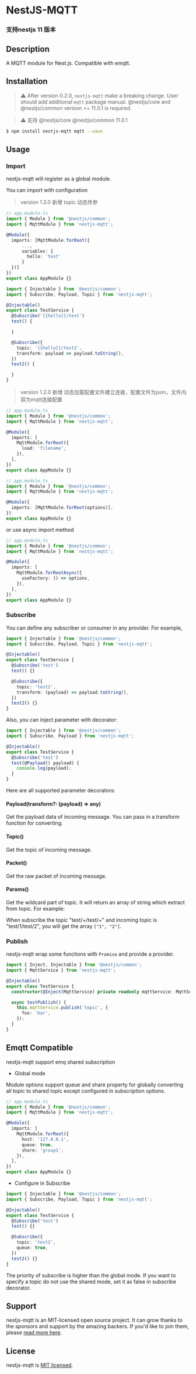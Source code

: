 # NestJS-MQTT

### 支持nestjs 11 版本

## Description

A MQTT module for Nest.js. Compatible with emqtt.

## Installation

> ⚠️ After version 0.2.0, `nestjs-mqtt` make a breaking change. User should add additional `mqtt` package manual.
> @nestjs/core and @nestjs/common version >= 11.0.1 is required.

> ⚠️ 支持 @nestjs/core @nestjs/common 11.0.1

```bash
$ npm install nestjs-mqtt mqtt --save
```

## Usage

### Import

nestjs-mqtt will register as a global module.

You can import with configuration

> version 1.3.0 新增 topic 动态传参

```typescript
// app.module.ts
import { Module } from '@nestjs/common';
import { MqttModule } from 'nestjs-mqtt';

@Module({
  imports: [MqttModule.forRoot({
      ...,
      variables: {
        hello: 'test'
      }
  })]
})
export class AppModule {}

import { Injectable } from '@nestjs/common';
import { Subscribe, Payload, Topic } from 'nestjs-mqtt';

@Injectable()
export class TestService {
  @Subscribe('{{hello}}/test')
  test() {

  }

  @Subscribe({
    topic: '{{hello}}/test2',
    transform: payload => payload.toString(),
  })
  test2() {

  }
}
```

> version 1.2.0 新增 动态加载配置文件建立连接，配置文件为json，文件内容为mqtt连接配置

```typescript
// app.module.ts
import { Module } from '@nestjs/common';
import { MqttModule } from 'nestjs-mqtt';

@Module({
  imports: [
    MqttModule.forRoot({
      load: 'filename',
    }),
  ],
})
export class AppModule {}
```

```typescript
// app.module.ts
import { Module } from '@nestjs/common';
import { MqttModule } from 'nestjs-mqtt';

@Module({
  imports: [MqttModule.forRoot(options)],
})
export class AppModule {}
```

or use async import method

```typescript
// app.module.ts
import { Module } from '@nestjs/common';
import { MqttModule } from 'nestjs-mqtt';

@Module({
  imports: [
    MqttModule.forRootAsync({
      useFactory: () => options,
    }),
  ],
})
export class AppModule {}
```

### Subscribe

You can define any subscriber or consumer in any provider. For example,

```typescript
import { Injectable } from '@nestjs/common';
import { Subscribe, Payload, Topic } from 'nestjs-mqtt';

@Injectable()
export class TestService {
  @Subscribe('test')
  test() {}

  @Subscribe({
    topic: 'test2',
    transform: (payload) => payload.toString(),
  })
  test2() {}
}
```

Also, you can inject parameter with decorator:

```typescript
import { Injectable } from '@nestjs/common';
import { Subscribe, Payload } from 'nestjs-mqtt';

@Injectable()
export class TestService {
  @Subscribe('test')
  test(@Payload() payload) {
    console.log(payload);
  }
}
```

Here are all supported parameter decorators:

#### Payload(transform?: (payload) => any)

Get the payload data of incoming message. You can pass in a transform function for converting.

#### Topic()

Get the topic of incoming message.

#### Packet()

Get the raw packet of incoming message.

#### Params()

Get the wildcard part of topic. It will return an array of string which extract from topic. For example:

When subscribe the topic "test/+/test/+" and incoming topic is "test/1/test/2", you will get the array `["1", "2"]`.

### Publish

nestjs-mqtt wrap some functions with `Promise` and provide a provider.

```typescript
import { Inject, Injectable } from '@nestjs/common';
import { MqttService } from 'nestjs-mqtt';

@Injectable()
export class TestService {
  constructor(@Inject(MqttService) private readonly mqttService: MqttService) {}

  async testPublish() {
    this.mqttService.publish('topic', {
      foo: 'bar',
    });
  }
}
```

## Emqtt Compatible

nestjs-mqtt support emq shared subscription

- Global mode

Module options support queue and share property for globally converting all topic to shared topic except configured in subscription options.

```typescript
// app.module.ts
import { Module } from '@nestjs/common';
import { MqttModule } from 'nestjs-mqtt';

@Module({
  imports: [
    MqttModule.forRoot({
      host: '127.0.0.1',
      queue: true,
      share: 'group1',
    }),
  ],
})
export class AppModule {}
```

- Configure in Subscribe

```typescript
import { Injectable } from '@nestjs/common';
import { Subscribe, Payload, Topic } from 'nestjs-mqtt';

@Injectable()
export class TestService {
  @Subscribe('test')
  test() {}

  @Subscribe({
    topic: 'test2',
    queue: true,
  })
  test2() {}
}
```

The priority of subscribe is higher than the global mode. If you want to specify a topic do not use the shared mode, set it as false in subscribe decorator.

## Support

nestjs-mqtt is an MIT-licensed open source project. It can grow thanks to the sponsors and support by the amazing backers. If you'd like to join them, please [read more here](https://docs.nestjs.com/support).

## License

nestjs-mqtt is [MIT licensed](LICENSE).
